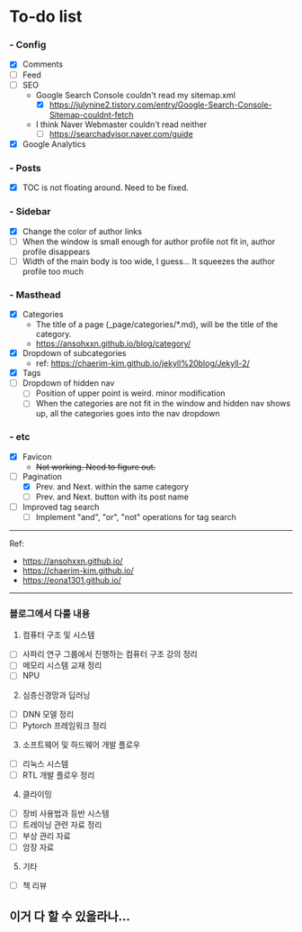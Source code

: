# To-do list

### - Config
  - [x] Comments
  - [ ] Feed
  - [ ] SEO
    - Google Search Console couldn't read my sitemap.xml
      - [x] https://julynine2.tistory.com/entry/Google-Search-Console-Sitemap-couldnt-fetch
    - I think Naver Webmaster couldn't read neither
      - [ ] https://searchadvisor.naver.com/guide
  - [x] Google Analytics
### - Posts
  - [x] TOC is not floating around. Need to be fixed.
### - Sidebar
  - [x] Change the color of author links
  - [ ] When the window is small enough for author profile not fit in,
        author profile disappears
  - [ ] Width of the main body is too wide, I guess...
        It squeezes the author profile too much
### - Masthead
  - [x] Categories
    - The title of a page (\_page/categories/\*.md), will be the title of the category.
    - https://ansohxxn.github.io/blog/category/
  - [x] Dropdown of subcategories
    - ref: https://chaerim-kim.github.io/jekyll%20blog/Jekyll-2/
  - [x] Tags
  - [ ] Dropdown of hidden nav
    - [ ] Position of upper point is weird. minor modification
    - [ ] When the categories are not fit in the window and hidden nav shows up,
          all the categories goes into the nav dropdown
### - etc
  - [x] Favicon
    - ~~Not working. Need to figure out.~~
  - [ ] Pagination
    - [x] Prev. and Next. within the same category
    - [ ] Prev. and Next. button with its post name
  - [ ] Improved tag search
    - [ ] Implement "and", "or", "not" operations for tag search
-----------
Ref:
- https://ansohxxn.github.io/
- https://chaerim-kim.github.io/
- https://eona1301.github.io/


----------------
### 블로그에서 다룰 내용
1. 컴퓨터 구조 및 시스템
- [ ] 사파리 연구 그룹에서 진행하는 컴퓨터 구조 강의 정리
- [ ] 메모리 시스템 교재 정리
- [ ] NPU
2. 심층신경망과 딥러닝
- [ ] DNN 모델 정리
- [ ] Pytorch 프레임워크 정리
3. 소프트웨어 및 하드웨어 개발 플로우
- [ ] 리눅스 시스템
- [ ] RTL 개발 플로우 정리
4. 클라이밍
- [ ] 장비 사용법과 등반 시스템
- [ ] 트레이닝 관련 자료 정리
- [ ] 부상 관리 자료
- [ ] 암장 자료
5. 기타
- [ ] 책 리뷰


이거 다 할 수 있을라나...
-----

